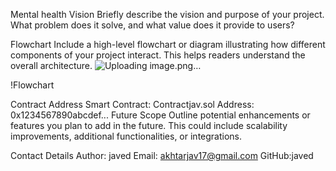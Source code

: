 Mental health
Vision
Briefly describe the vision and purpose of your project. What problem does it solve, and what value does it provide to users?

Flowchart
Include a high-level flowchart or diagram illustrating how different components of your project interact. This helps readers understand the overall architecture.
![Uploading image.png…]()

!Flowchart

Contract Address
Smart Contract: Contractjav.sol
Address: 0x1234567890abcdef...
Future Scope
Outline potential enhancements or features you plan to add in the future. This could include scalability improvements, additional functionalities, or integrations.

Contact Details
Author: javed
Email: akhtarjav17@gmail.com
GitHub:javed
